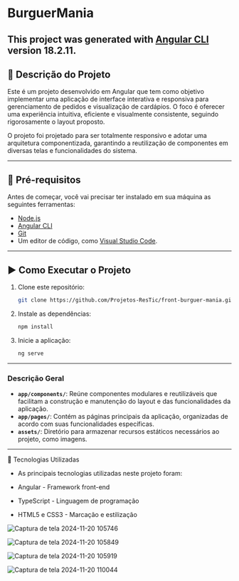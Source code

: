 # BurguerMania

This project was generated with [Angular CLI](https://github.com/angular/angular-cli) version 18.2.11.
---

## 📖 Descrição do Projeto

Este é um projeto desenvolvido em Angular que tem como objetivo implementar uma aplicação de interface interativa e responsiva para gerenciamento de pedidos e visualização de cardápios. O foco é oferecer uma experiência intuitiva, eficiente e visualmente consistente, seguindo rigorosamente o layout proposto.

O projeto foi projetado para ser totalmente responsivo e adotar uma arquitetura componentizada, garantindo a reutilização de componentes em diversas telas e funcionalidades do sistema.

---

## 🔧 Pré-requisitos

Antes de começar, você vai precisar ter instalado em sua máquina as seguintes ferramentas:

- [Node.js](https://nodejs.org/) 
- [Angular CLI](https://angular.io/cli) 
- [Git](https://git-scm.com/)
- Um editor de código, como [Visual Studio Code](https://code.visualstudio.com/).

---

## ▶️ Como Executar o Projeto

1. Clone este repositório:
   ```bash
   git clone https://github.com/Projetos-ResTic/front-burguer-mania.git

2. Instale as dependências:
   ```bash
   npm install

3. Inicie a aplicação:
   ````bash
   ng serve

---

### Descrição Geral

- **`app/components/`**: Reúne componentes modulares e reutilizáveis que facilitam a construção e manutenção do layout e das funcionalidades da aplicação.
- **`app/pages/`**: Contém as páginas principais da aplicação, organizadas de acordo com suas funcionalidades específicas.
- **`assets/`**: Diretório para armazenar recursos estáticos necessários ao projeto, como imagens.

---

🚀 Tecnologias Utilizadas
- As principais tecnologias utilizadas neste projeto foram:

- Angular - Framework front-end
- TypeScript - Linguagem de programação
- HTML5 e CSS3 - Marcação e estilização



![Captura de tela 2024-11-20 105746](https://github.com/user-attachments/assets/9179179d-bd34-4587-9723-f5fef54ff04a)

![Captura de tela 2024-11-20 105849](https://github.com/user-attachments/assets/f6440bf0-8645-4823-8884-0d7d7dc2acb7)

![Captura de tela 2024-11-20 105919](https://github.com/user-attachments/assets/7f474e74-15ad-492e-bdf4-c23ca4d52b3b)

![Captura de tela 2024-11-20 110044](https://github.com/user-attachments/assets/744988e3-9137-4a38-b151-ef7e9f9c76f8)



